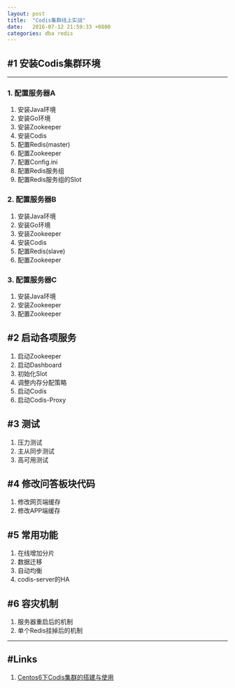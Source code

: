 ```yaml
---
layout: post
title:  "Codis集群线上实战"
date:   2016-07-12 21:59:33 +0800
categories: dba redis
---
```


## #1 安装Codis集群环境
---

### 1. 配置服务器A
1. 安装Java环境
2. 安装Go环境
3. 安装Zookeeper
4. 安装Codis
5. 配置Redis(master)
6. 配置Zookeeper
7. 配置Config.ini
8. 配置Redis服务组
9. 配置Redis服务组的Slot


### 2. 配置服务器B
1. 安装Java环境
2. 安装Go环境
2. 安装Zookeeper
3. 安装Codis
4. 配置Redis(slave)
5. 配置Zookeeper

### 3. 配置服务器C
1. 安装Java环境
2. 安装Zookeeper
3. 配置Zookeeper

## #2 启动各项服务
1. 启动Zookeeper
2. 启动Dashboard
3. 初始化Slot
4. 调整内存分配策略
5. 启动Codis
6. 启动Codis-Proxy

## #3 测试
1. 压力测试
2. 主从同步测试
3. 高可用测试



## #4 修改问答板块代码
 1. 修改网页端缓存
 2. 修改APP端缓存


## #5 常用功能
1. 在线增加分片
2. 数据迁移
3. 自动均衡
4. codis-server的HA

## #6 容灾机制
1. 服务器重启后的机制
2. 单个Redis挂掉后的机制

---

## #Links
1. [Centos6下Codis集群的搭建与使用]

[Centos6下Codis集群的搭建与使用]: http://www.hi-linux.com/2016/03/28/Centos6%E4%B8%8BCodis%E9%9B%86%E7%BE%A4%E7%9A%84%E6%90%AD%E5%BB%BA%E4%B8%8E%E4%BD%BF%E7%94%A8/